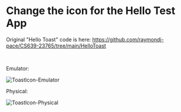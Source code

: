 # Change the icon for the Hello Test App
Original "Hello Toast" code is here: https://github.com/raymondj-pace/CS639-23765/tree/main/HelloToast

<br>

Emulator:

![ToastIcon-Emulator](https://user-images.githubusercontent.com/94663542/221718688-8f9e9731-27aa-4ab8-8c0c-ed59ced060e2.png)

Physical:

![ToastIcon-Physical](https://user-images.githubusercontent.com/94663542/221718702-25371f8e-65a7-46a3-b6cd-414fd11f538e.png)
